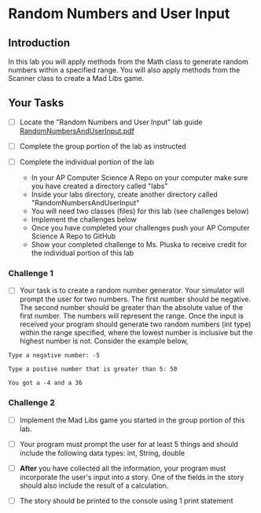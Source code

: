 # Random Numbers and User Input

## Introduction
In this lab you will apply methods from the Math class to generate random numbers within a specified range.  You will also apply methods from the Scanner class to create a Mad Libs game. 

## Your Tasks

- [ ] Locate the "Random Numbers and User Input" lab guide [RandomNumbersAndUserInput.pdf](RandomNumbersAndUserInput.pdf)

- [ ] Complete the group portion of the lab as instructed

- [ ] Complete the individual portion of the lab

	* In your AP Computer Science A Repo on your computer make sure you have created a directory called "labs"
	* Inside your labs directory, create another directory called "RandomNumbersAndUserInput"
	* You will need two classes (files) for this lab (see challenges below)
	* Implement the challenges below
	* Once you have completed your challenges push your AP Computer Science A Repo to GitHub
	* Show your completed challenge to Ms. Pluska to receive credit for the individual portion of this lab

### Challenge 1

- [ ] Your task is to create a random number generator.  Your simulator will prompt the user for two numbers.  The first number should be negative.  The second number should be greater than the absolute value of the first number.  The numbers will represent the range.  Once the input is received your program should generate two random numbers (int type) within the range specified, where the lowest number is inclusive but the highest number is not.  Consider the example below, 

```
Type a negative number: -5

Type a postive number that is greater than 5: 50

You got a -4 and a 36

```

### Challenge 2

- [ ] Implement the Mad Libs game you started in the group portion of this lab.  

- [ ] Your program must prompt the user for at least 5 things and should include the following data types: int, String, double

- [ ] **After** you have collected all the information, your program must incorporate the user's input into a story.  One of the fields in the story should also include the result of a calculation.  

- [ ] The story should be printed to the console using 1 print statement












